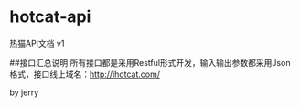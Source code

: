 # hotcat-api
热猫API文档 v1

##接口汇总说明
所有接口都是采用Restful形式开发，输入输出参数都采用Json格式，接口线上域名：http://ihotcat.com/

by jerry 
	